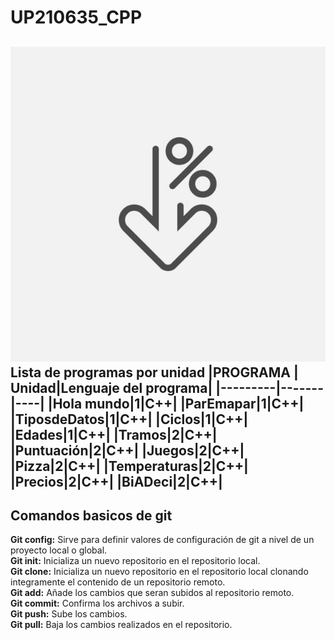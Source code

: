 # UP210635_CPP  
![this is an image xd](https://github.com/HREdgarIvan/UP210635_CPP/blob/main/si.jpg)
**Lista de programas por unidad** 
 |PROGRAMA | Unidad|Lenguaje del programa|
 |---------|-------|----|
 |Hola mundo|1|C++|
 |ParEmapar|1|C++|
 |TiposdeDatos|1|C++|
 |Ciclos|1|C++|
 |Edades|1|C++|
 |Tramos|2|C++|
 |Puntuación|2|C++|
 |Juegos|2|C++|
 |Pizza|2|C++|
 |Temperaturas|2|C++|
 |Precios|2|C++|
 |BiADeci|2|C++|
---
## Comandos basicos de git  
**Git config:** Sirve para definir valores de configuración de git a nivel de un proyecto local o global.  
**Git init:** Inicializa un nuevo repositorio en el repositorio local.  
**Git clone:** Inicializa un nuevo repositorio en el repositorio local clonando  integramente el contenido de un repositorio remoto.   
**Git add:** Añade los cambios que seran subidos al repositorio remoto.  
**Git commit:** Confirma los archivos a subir.  
**Git push:** Sube los cambios.    
**Git pull:** Baja los cambios realizados en el repositorio.  
